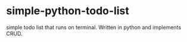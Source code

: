 # simple-python-todo-list
simple todo list that runs on terminal. Written in python and implements CRUD.
